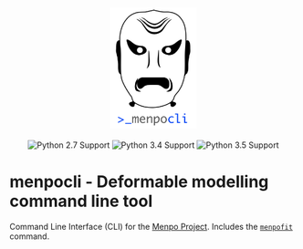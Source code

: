 <p align="center">
  <img src="menpocli-logo.png" alt="menpocli" width="30%"></center>
  <br><br>
  <img src="https://img.shields.io/badge/Python-2.7-green.svg" alt="Python 2.7 Support"/>
  <img src="https://img.shields.io/badge/Python-3.4-green.svg" alt="Python 3.4 Support"/>
  <img src="https://img.shields.io/badge/Python-3.5-green.svg" alt="Python 3.5 Support"/>
</p>


menpocli - Deformable modelling command line tool
=================================================
Command Line Interface (CLI) for the [Menpo Project](http://www.menpo.org/). Includes the [`menpofit`](https://github.com/menpo/menpofit) command.
